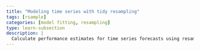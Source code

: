 ```yaml
---
title: "Modeling time series with tidy resampling"
tags: [rsample]
categories: [model fitting, resampling]
type: learn-subsection
description: | 
  Calculate performance estimates for time series forecasts using resampling.
---
```































